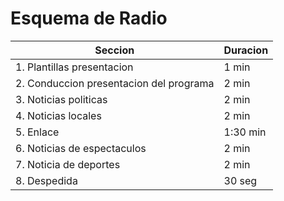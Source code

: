 # Esquema de Radio

| Seccion                               | Duracion  |
|---------------------------------------|-----------|
| 1. Plantillas presentacion            | 1 min     |
| 2. Conduccion presentacion del programa| 2 min     |
| 3. Noticias politicas                 | 2 min     |
| 4. Noticias locales                   | 2 min     |
| 5. Enlace                             | 1:30 min  |
| 6. Noticias de espectaculos            | 2 min     |
| 7. Noticia de deportes                | 2 min     |
| 8. Despedida                          | 30 seg    |
